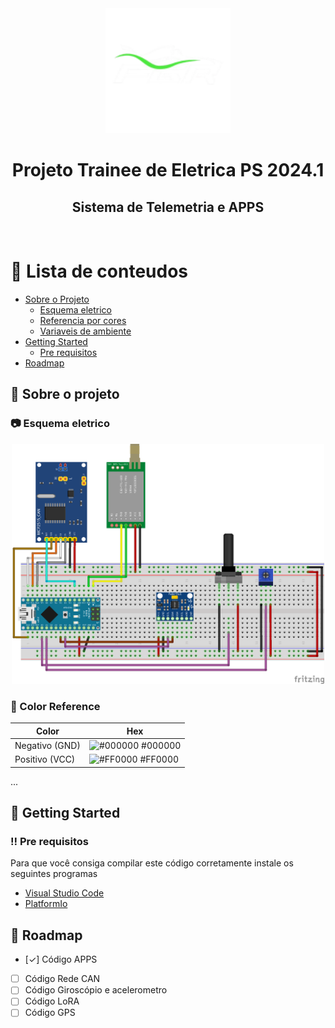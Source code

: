 <div align="center">

  <img src="assets/logo.png" alt="logo" width="200" height="auto" />
  <h1>Projeto Trainee de Eletrica PS 2024.1</h1>
  
  <h2>
    Sistema de Telemetria e APPS 
  </h2>

</div>

<br />

<!-- Table of Contents -->
# :notebook_with_decorative_cover: Lista de conteudos

- [Sobre o Projeto](#star2-sobre-o-projeto)
  * [Esquema eletrico](#camera-esquema-eletrico)
  * [Referencia por cores](#art-color-reference)
  * [Variaveis de ambiente](#variaveis-de-ambiente)
- [Getting Started](#toolbox-getting-started)
  * [Pre requisitos](#bangbang-pre-requisitos)
- [Roadmap](#compass-roadmap)

  

<!-- About the Project -->
## :star2: Sobre o projeto


<!-- Screenshots -->
### :camera: Esquema eletrico

<div align="center"> 

  <img src="assets/trabalho_bb.png" alt="eletrical-scheme" width="500" height="auto"/>
</div>

<!-- Color Reference -->
### :art: Color Reference

| Color             | Hex                                                                |
| ----------------- | ------------------------------------------------------------------ |
| Negativo (GND) | ![#000000](https://via.placeholder.com/10/000000?text=+) #000000 |
| Positivo (VCC) | ![#FF0000](https://via.placeholder.com/10/FF00006?text=+) #FF0000 |
...

<!-- Getting Started -->
## 	:toolbox: Getting Started

<!-- Prerequisites -->
### :bangbang: Pre requisitos

Para que você consiga compilar este código corretamente instale os seguintes programas

 - [Visual Studio Code]('https://code.visualstudio.com/')
 - [PlatformIo]('https://platformio.org/')


<!-- Roadmap -->
## :compass: Roadmap

* [✓] Código APPS
* [ ] Código Rede CAN
* [ ] Código Giroscópio e acelerometro
* [ ] Código LoRA
* [ ] Código GPS
